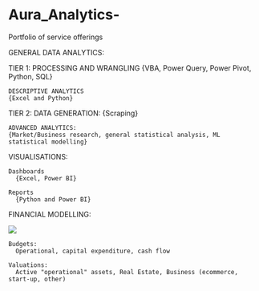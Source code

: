 # Aura_Analytics-
Portfolio of service offerings



GENERAL DATA ANALYTICS: 

  TIER 1: 
    PROCESSING AND WRANGLING
    {VBA, Power Query, Power Pivot, Python, SQL}
    
    DESCRIPTIVE ANALYTICS
    {Excel and Python}
    
  TIER 2: 
    DATA GENERATION:
    {Scraping}
    
    ADVANCED ANALYTICS: 
    {Market/Business research, general statistical analysis, ML statistical modelling}
    
  VISUALISATIONS: 
 
    Dashboards 
      {Excel, Power BI}
  
    Reports 
      {Python and Power BI}
  
  FINANCIAL MODELLING: 
  
  ![](https://github.com/Jeriooo/Aura_Analytics-/blob/main/images/Capture.PNG)
  
    Budgets:  
      Operational, capital expenditure, cash flow 
    
    Valuations: 
      Active "operational" assets, Real Estate, Business (ecommerce, start-up, other) 
      
